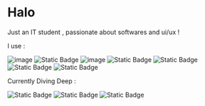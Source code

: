 # Halo

Just an IT student , passionate about softwares and ui/ux !

I use :

 ![image](https://img.shields.io/badge/HTML-orange?style=square&logo=HTML5&color=%20orange) ![Static Badge](https://img.shields.io/badge/CSS-blue?style=square&logo=CSS3&color=blue)
 ![image](https://img.shields.io/badge/Bootstrap-purple?style=square&logo=Bootstrap&color=purple) ![Static Badge](https://img.shields.io/badge/Flutter-blue?style=square&logo=Flutter&color=blue) ![Static Badge](https://img.shields.io/badge/Dart-blue?style=square&logo=Dart&color=blue) ![Static Badge](https://img.shields.io/badge/Javascript-yellow?style=square&logo=Javascript&color=black) ![Static Badge](https://img.shields.io/badge/python-blue?style=square&logo=Python&logoColor=yellow&color=blue)












Currently Diving Deep :

![Static Badge](https://img.shields.io/badge/python-blue?style=square&logo=Python&logoColor=yellow&color=blue) ![Static Badge](https://img.shields.io/badge/Javascript-yellow?style=square&logo=Javascript&color=black) ![Static Badge](https://img.shields.io/badge/PHP-black?style=square&logo=PHP&logoColor=pink&color=purple)















